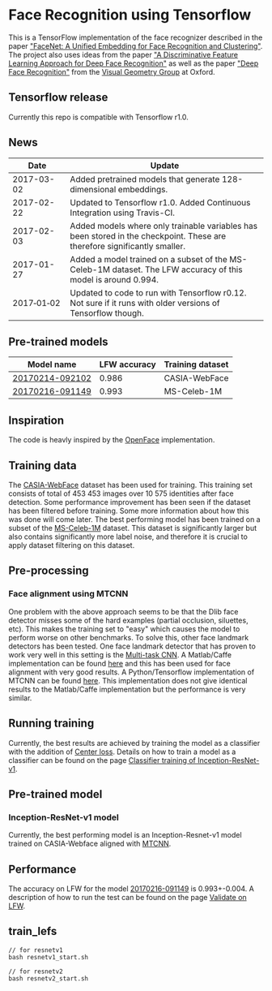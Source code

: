 # Face Recognition using Tensorflow
This is a TensorFlow implementation of the face recognizer described in the paper
["FaceNet: A Unified Embedding for Face Recognition and Clustering"](http://arxiv.org/abs/1503.03832). The project also uses ideas from the paper ["A Discriminative Feature Learning Approach for Deep Face Recognition"](http://ydwen.github.io/papers/WenECCV16.pdf) as well as the paper ["Deep Face Recognition"](http://www.robots.ox.ac.uk/~vgg/publications/2015/Parkhi15/parkhi15.pdf) from the [Visual Geometry Group](http://www.robots.ox.ac.uk/~vgg/) at Oxford.

## Tensorflow release
Currently this repo is compatible with Tensorflow r1.0.

## News
| Date     | Update |
|----------|--------|
| 2017-03-02 | Added pretrained models that generate 128-dimensional embeddings.|
| 2017-02-22 | Updated to Tensorflow r1.0. Added Continuous Integration using Travis-CI.|
| 2017-02-03 | Added models where only trainable variables has been stored in the checkpoint. These are therefore significantly smaller. |
| 2017-01-27 | Added a model trained on a subset of the MS-Celeb-1M dataset. The LFW accuracy of this model is around 0.994. |
| 2017&#8209;01&#8209;02 | Updated to code to run with Tensorflow r0.12. Not sure if it runs with older versions of Tensorflow though.   |

## Pre-trained models
| Model name      | LFW accuracy | Training dataset |
|-----------------|--------------|------------------|
| [20170214-092102](https://drive.google.com/open?id=0B5MzpY9kBtDVS214bHdvd2RGS3M) | 0.986        | CASIA-WebFace    |
| [20170216-091149](https://drive.google.com/open?id=0B5MzpY9kBtDVTGZjcWkzT3pldDA) | 0.993        | MS-Celeb-1M      |

## Inspiration
The code is heavly inspired by the [OpenFace](https://github.com/cmusatyalab/openface) implementation.

## Training data
The [CASIA-WebFace](http://www.cbsr.ia.ac.cn/english/CASIA-WebFace-Database.html) dataset has been used for training. This training set consists of total of 453 453 images over 10 575 identities after face detection. Some performance improvement has been seen if the dataset has been filtered before training. Some more information about how this was done will come later.
The best performing model has been trained on a subset of the [MS-Celeb-1M](https://www.microsoft.com/en-us/research/project/ms-celeb-1m-challenge-recognizing-one-million-celebrities-real-world/) dataset. This dataset is significantly larger but also contains significantly more label noise, and therefore it is crucial to apply dataset filtering on this dataset.

## Pre-processing

### Face alignment using MTCNN
One problem with the above approach seems to be that the Dlib face detector misses some of the hard examples (partial occlusion, siluettes, etc). This makes the training set to "easy" which causes the model to perform worse on other benchmarks.
To solve this, other face landmark detectors has been tested. One face landmark detector that has proven to work very well in this setting is the
[Multi-task CNN](https://kpzhang93.github.io/MTCNN_face_detection_alignment/index.html). A Matlab/Caffe implementation can be found [here](https://github.com/kpzhang93/MTCNN_face_detection_alignment) and this has been used for face alignment with very good results. A Python/Tensorflow implementation of MTCNN can be found [here](https://github.com/davidsandberg/facenet/tree/master/src/align). This implementation does not give identical results to the Matlab/Caffe implementation but the performance is very similar.

## Running training
Currently, the best results are achieved by training the model as a classifier with the addition of [Center loss](http://ydwen.github.io/papers/WenECCV16.pdf). Details on how to train a model as a classifier can be found on the page [Classifier training of Inception-ResNet-v1](https://github.com/davidsandberg/facenet/wiki/Classifier-training-of-inception-resnet-v1).

## Pre-trained model
### Inception-ResNet-v1 model
Currently, the best performing model is an Inception-Resnet-v1 model trained on CASIA-Webface aligned with [MTCNN](https://github.com/davidsandberg/facenet/tree/master/src/align).

## Performance
The accuracy on LFW for the model [20170216-091149](https://drive.google.com/open?id=0B5MzpY9kBtDVSkRSZjFBSDQtMzA) is 0.993+-0.004. A description of how to run the test can be found on the page [Validate on LFW](https://github.com/davidsandberg/facenet/wiki/Validate-on-lfw).

## train_lefs
    
    // for resnetv1 
    bash resnetv1_start.sh
     
    // for resnetv2
    bash resnetv2_start.sh